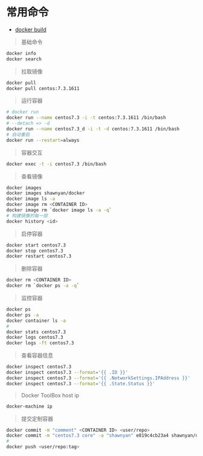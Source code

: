 # 常用命令

- [docker build](dockerBuild.md)


> 基础命令
```bash
docker info
docker search
```

> 拉取镜像
```bash
docker pull
docker pull centos:7.3.1611
```

> 运行容器
```bash
# docker run
docker run --name centos7.3 -i -t centos:7.3.1611 /bin/bash
# --detach => -d
docker run --name centos7.3_d -i -t -d centos:7.3.1611 /bin/bash
# 自动重启
docker run --restart=always
```

> 容器交互
```bash
docker exec -t -i centos7.3 /bin/bash
```

> 查看镜像
```bash
docker images
docker images shawnyan/docker
docker image ls -a
docker image rm <CONTAINER ID>
docker image rm `docker image ls -a -q`
# 构建镜像的每一层
docker history <id>
```

> 启停容器
```bash
docker start centos7.3
docker stop centos7.3
docker restart centos7.3
```

> 删除容器
```bash
docker rm <CONTAINER ID>
docker rm `docker ps -a -q`
```

> 监控容器
```bash
docker ps
docker ps -a
docker container ls -a
#
docker stats centos7.3
docker logs centos7.3
docker logs -ft centos7.3
```

> 查看容器信息
```bash
docker inspect centos7.3
docker inspect centos7.3 --format='{{ .ID }}'
docker inspect centos7.3 --format='{{ .NetworkSettings.IPAddress }}'
docker inspect centos7.3 --format='{{ .State.Status }}'
```

> Docker ToolBox host ip
```bash
docker-machine ip
```

> 提交定制容器
```bash
docker commit -m "comment" <CONTAINER ID> <user/repo>
docker commit -m "centos7.3 core" -a "shawnyan" e819c4cb23a4 shawnyan/docker:centos7.3
#
docker push <user/repo:tag>
```
